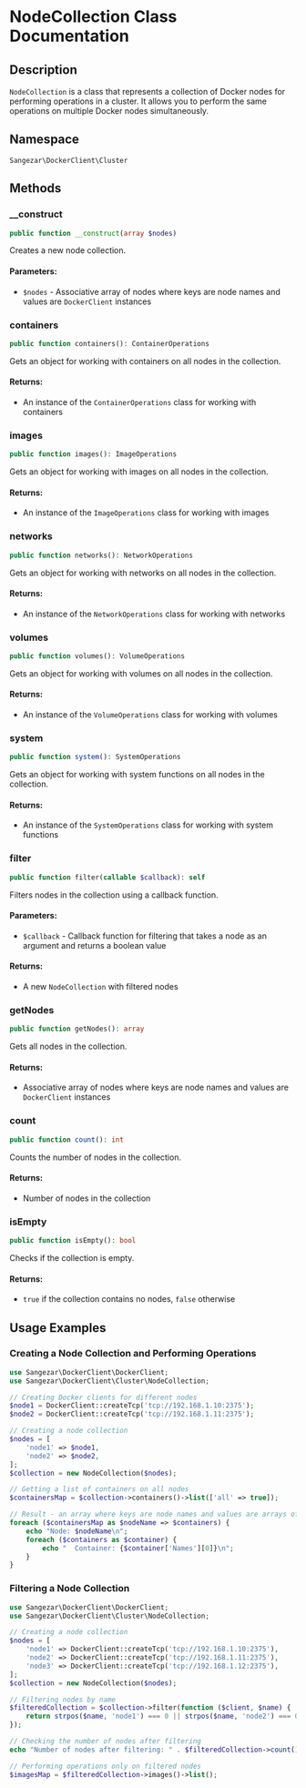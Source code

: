 # NodeCollection Class Documentation

## Description
`NodeCollection` is a class that represents a collection of Docker nodes for performing operations in a cluster. It allows you to perform the same operations on multiple Docker nodes simultaneously.

## Namespace
`Sangezar\DockerClient\Cluster`

## Methods

### __construct
```php
public function __construct(array $nodes)
```
Creates a new node collection.

#### Parameters:
- `$nodes` - Associative array of nodes where keys are node names and values are `DockerClient` instances

### containers
```php
public function containers(): ContainerOperations
```
Gets an object for working with containers on all nodes in the collection.

#### Returns:
- An instance of the `ContainerOperations` class for working with containers

### images
```php
public function images(): ImageOperations
```
Gets an object for working with images on all nodes in the collection.

#### Returns:
- An instance of the `ImageOperations` class for working with images

### networks
```php
public function networks(): NetworkOperations
```
Gets an object for working with networks on all nodes in the collection.

#### Returns:
- An instance of the `NetworkOperations` class for working with networks

### volumes
```php
public function volumes(): VolumeOperations
```
Gets an object for working with volumes on all nodes in the collection.

#### Returns:
- An instance of the `VolumeOperations` class for working with volumes

### system
```php
public function system(): SystemOperations
```
Gets an object for working with system functions on all nodes in the collection.

#### Returns:
- An instance of the `SystemOperations` class for working with system functions

### filter
```php
public function filter(callable $callback): self
```
Filters nodes in the collection using a callback function.

#### Parameters:
- `$callback` - Callback function for filtering that takes a node as an argument and returns a boolean value

#### Returns:
- A new `NodeCollection` with filtered nodes

### getNodes
```php
public function getNodes(): array
```
Gets all nodes in the collection.

#### Returns:
- Associative array of nodes where keys are node names and values are `DockerClient` instances

### count
```php
public function count(): int
```
Counts the number of nodes in the collection.

#### Returns:
- Number of nodes in the collection

### isEmpty
```php
public function isEmpty(): bool
```
Checks if the collection is empty.

#### Returns:
- `true` if the collection contains no nodes, `false` otherwise

## Usage Examples

### Creating a Node Collection and Performing Operations
```php
use Sangezar\DockerClient\DockerClient;
use Sangezar\DockerClient\Cluster\NodeCollection;

// Creating Docker clients for different nodes
$node1 = DockerClient::createTcp('tcp://192.168.1.10:2375');
$node2 = DockerClient::createTcp('tcp://192.168.1.11:2375');

// Creating a node collection
$nodes = [
    'node1' => $node1,
    'node2' => $node2,
];
$collection = new NodeCollection($nodes);

// Getting a list of containers on all nodes
$containersMap = $collection->containers()->list(['all' => true]);

// Result - an array where keys are node names and values are arrays of containers
foreach ($containersMap as $nodeName => $containers) {
    echo "Node: $nodeName\n";
    foreach ($containers as $container) {
        echo "  Container: {$container['Names'][0]}\n";
    }
}
```

### Filtering a Node Collection
```php
use Sangezar\DockerClient\DockerClient;
use Sangezar\DockerClient\Cluster\NodeCollection;

// Creating a node collection
$nodes = [
    'node1' => DockerClient::createTcp('tcp://192.168.1.10:2375'),
    'node2' => DockerClient::createTcp('tcp://192.168.1.11:2375'),
    'node3' => DockerClient::createTcp('tcp://192.168.1.12:2375'),
];
$collection = new NodeCollection($nodes);

// Filtering nodes by name
$filteredCollection = $collection->filter(function ($client, $name) {
    return strpos($name, 'node1') === 0 || strpos($name, 'node2') === 0;
});

// Checking the number of nodes after filtering
echo "Number of nodes after filtering: " . $filteredCollection->count() . "\n";

// Performing operations only on filtered nodes
$imagesMap = $filteredCollection->images()->list();
``` 
